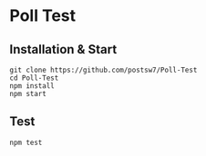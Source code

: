 # Poll Test

## Installation & Start

```
git clone https://github.com/postsw7/Poll-Test
cd Poll-Test
npm install
npm start
```

## Test
```
npm test
```
